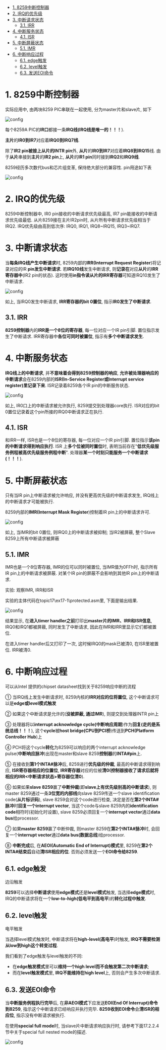 
<!-- @import "[TOC]" {cmd="toc" depthFrom=1 depthTo=6 orderedList=false} -->

<!-- code_chunk_output -->

- [1. 8259中断控制器](#1-8259中断控制器)
- [2. IRQ的优先级](#2-irq的优先级)
- [3. 中断请求状态](#3-中断请求状态)
  - [3.1. IRR](#31-irr)
- [4. 中断服务状态](#4-中断服务状态)
  - [4.1. ISR](#41-isr)
- [5. 中断屏蔽状态](#5-中断屏蔽状态)
  - [5.1. IMR](#51-imr)
- [6. 中断响应过程](#6-中断响应过程)
  - [6.1. edge触发](#61-edge触发)
  - [6.2. level触发](#62-level触发)
  - [6.3. 发送EOI命令](#63-发送eoi命令)

<!-- /code_chunk_output -->

# 1. 8259中断控制器

实际应用中, 由两块8259 PIC串联在一起使用, 分为master片和slave片, 如下

![config](./images/1.png)

每个8259A PIC的**IR口**都接一条**IRQ线(IRQ线是唯一的！！！**). 

**主片**的**IR0到IR7**对应着**IRQ0到IRQ7线**.

除了**IR2 pin被接上从片的INTR pin**外, **从片**的**IR0到IR7**对应着**IRQ8到IRQ15**线. 由于**从片**串接到**主片**的**IR2 pin**上, **从片**的**IR1 pin**同时接到**IRQ2**和**IRQ9线**.

8259经历多次数代bus和芯片组变革, 保持绝大部分的兼容性. pin用途如下表

![config](./images/2.png)

# 2. IRQ的优先级

8259中断控制器中, IR0 pin接收的中断请求优先级最高, IR7 pin能接收的中断请求优先级最低. 从片8259接在主片IR2pin时, 从片所有中断请求优先级相当于IRQ2. IRQ优先级由高到低次序: IRQ0, IRQ1, IRQ8\~IRQ15, IRQ3\~IRQ7.

# 3. 中断请求状态

当**每条IRQ线产生中断请求**时, 8259内部的**IRR(Interrupt Request Register**)将记录对应的IR **pin发生中断请求**. 若**IRQ10线**发生中断请求, 则**记录在**对应**从片**的**IRR寄存器中**(IR2 pin的状态). 这时使用**in指令读从片的IRR寄存器**可知道IRQ10发生了中断请求.

![config](./images/3.png)

如上, 当IRQ0发生中断请求, **IRR寄存器的bit 0置位**, 指示**IR0发生了中断请求**.

## 3.1. IRR

**8259控制器**内的**IRR是一个8位的寄存器**, 每一位对应一个IR pin引脚. 置位指示发生了中断请求. IRR寄存器中**各位可同时被置位**, 指示有**多个中断请求发生**.

# 4. 中断服务状态

**IRQ线上的中断请求**, 并**不意味着会得到8259控制器的响应**, **允许被处理器响应的中断请求**会在8259内部的**ISR(In\-Service Register或Interrupt service register)里记录下来**. ISR记录着8259各个IR pin的中断服务状态.

![config](./images/4.png)

如上, IR0口上的中断请求被允许执行, 8259提交到处理器core执行. ISR对应的bit 0置位记录着这个pin所接的IRQ0中断请求正在执行.

## 4.1. ISR

和IRR一样, ISR也是一个8位的寄存器, 每一位对应一个IR pin引脚. 置位指示**该pin的中断请求得到响应执行**. ISR 上**多个位被同时置位**时, 表明当前存在"**低优先级服务例程被高优先级服务例程中断**". 处理器**某一个时刻只能服务一个中断请求(！！！**).

# 5. 中断屏蔽状态

只有当IR pin上中断请求被允许响应, 并没有更高优先级的中断请求发生, IRQ线上的中断请求才可能被执行.

8259内部的**IMR(Interrupt Mask Register**)控制着IR pin上的中断请求许可.

![config](./images/5.png)

如上, 当IMR的bit 0置位, 则IRQ0上的中断请求被抑制; 当IR2被屏蔽, 整个Slave 8259上所有中断请求被屏蔽

## 5.1. IMR

IMR也是一个8位寄存器, IMR的位可以同时被置位, 当IMR值为0FFh时, 指示所有IR pin上的中断请求被屏蔽. 对某个IR pin的屏蔽不会影响到其他IR pin上的中断请求.

实验: 观察IMR, IRR和ISR 

实验的主体代码在topic17\ex17-1\protected.asm里, 下面是输出结果. 

![config](./images/6.png)

结果显示, 在**进入timer handler之前**打印出**master片的IMR、IRR和ISR信息**, IRQ0和IRQ1都被屏蔽, 同时发生了中断请求, 因此在IMR和IRR里显示它们都被置位. 

在进入timer handler后又打印了一次, 这时候IRQ0的mask已被清0, 在ISR里被置位. IRR被清0. 

# 6. 中断响应过程

可以从Intel 提供的chipset datasheet找到关于8259响应中断的流程

① 当IRQ线上发生中断请求时, 8259内核的**IRR对应的位将置位**, 这个中断请求可以是**edge或level模式触发**

② 如果这个中断请求是允许的(**没被屏蔽, 通过IMR**), 则提交到处理器INTR pin上

③ 处理器将以**interrupt acknowledge cycle(中断响应周期**)作为**回复(走的是系统总线！！！**), 这个**cycle**被**host bridge(CPU到PCI桥**)传送到**PCH(Platform Controller Hub**)上

④ PCH将这个cycle**转化**为8259可以响应的两个interrupt acknowledge pulse(**中断响应脉冲**)出现在master和slave 8259**控制器**的**INTA\#pin**上.

⑤ 在接收到**第1个INTA\#脉冲**后, 8259进行**优先级的仲裁**, 最高的中断请求得到响应, **ISR寄存器相应的位置位**, **IRR寄存器**对应的位被**清0(控制器接收了请求后就将相应的IRR\<中断请求状态>寄存器位清0**).

⑥ 如果如果**slave 8259**赢了**中断仲裁**(即**slave上有优先级别高的中断请求**), 则master 8259通过一条**3位宽的内部线**向slave 8259传送一个slave identification code(**从片标识码**), slave 8259会对这个code进行检查, 决定是否在**第2个INTA#脉冲**时**回复一个interrupt vector**, 当这个code与slave 8259内的**identification code**相符时(初始化时设置), slave 8259必须回复一个**interrupt vector**通过**data bus**给processor. 

⑦ 如果**master 8259**赢了中断仲裁, 则master 8259在**第2个INTA\#脉冲**时, 会回复一个**interrupt vector**通过**data bus(数据总线**)给processor. 

⑧ **中断完成**后, 在**AEOI(Automatic End of Interrupt)模式**里, 8259在**第2个INTA\#结束后**自动**清ISR相应的位**. 否则必须发送一个**EOI命令给8259**. 

## 6.1. edge触发

边沿触发

**8259**可以选择**中断请求**使用**edge模式**还是**level模式**触发, 当选择**edge模式**时, IRQ的中断请求将在一个**low\-to\-high(低电平到高电平**)的**转化过程中触发**. 

## 6.2. level触发

电平触发

当选择level模式触发时, 中断请求将在**high\-level(高电平**)时触发, **IRQ不需要检测从low到high这个转变过程**. 

我们看到了edge触发与level触发的不同: 

- 在**edge触发模式**里可以**维持一个high level而不会触发第二次中断请求**; 
- 而在**level触发模式**里, **IRQ不能维持在high level**上, 否则会产生多次中断请求. 

## 6.3. 发送EOI命令

当**中断服务例程执行完毕**后, 在**非AEOI模式**下应发送**EOI(End Of Interrupt)命令到8259**, 指示这个中断请求已经响应并执行完毕. **8259收到EOI命令**会**清ISR的相应位**, 指示没有中断请求被执行. 

在使用**special full mode**时, 当slave片中断请求响应执行时, 请参考下面17.2.2.4节中关于special full nested mode的描述. 

![config](./images/7.png)